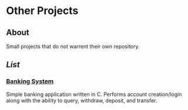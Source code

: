 # Other Projects

## About

Small projects that do not warrent their own repository.

## *List*
 
### [Banking System](https://github.com/Verean/Other/tree/master/Banking%20System)

Simple banking application written in C. Performs account creation/login along with the ability to query, withdraw, deposit, and transfer.